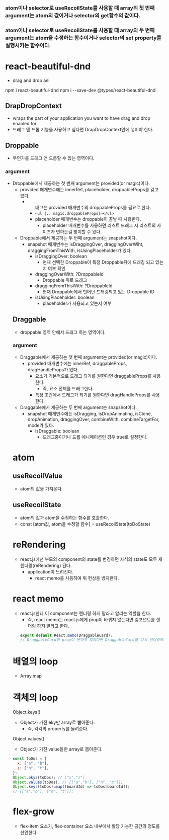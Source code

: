 ### atom이나 selector로 useRecoilState를 사용할 때 array의 첫 번째 argument는 atom의 값이거나 selector의 get함수의 값이다.

### atom이나 selector로 useRecoilState를 사용할 때 array의 두 번째 argument는 atom을 수정하는 함수이거나 selector의 set property를 실행시키는 함수이다.

# react-beautiful-dnd

- drag and drop ani

npm i react-beautiful-dnd
npm i --save-dev @types/react-beautiful-dnd

## DrapDropContext

- wraps the part of your application you want to have drag and drop enabled for
- 드래그 앤 드롭 기능을 사용하고 싶다면 DrapDropContext안에 넣어야 한다.

## Droppable

- 무언가를 드래그 앤 드롭할 수 있는 영역이다.

### argument

- Droppable에서 제공하는 첫 번째 argument는 provided(or magic)이다.
  - provided 매개변수에는 innerRef, placeholder, droppableProps를 갖고 있다.
    - <ul>태그는 provided 매개변수의 droppableProps를 필요로 한다.
    - `<ul {...magic.droppableProps}></ul>`
    - placeholder 매개변수는 droppable이 끝날 때 사용한다.
      - placeholder 매개변수를 사용하면 리스트 드래그 시 리스트의 사이즈가 변하는걸 방지할 수 있다.
- Droppable에서 제공하는 두 번째 argument는 snapshot이다.
  - snapshot 매개변수는 isDraggingOver, draggingOverWiht, draggingFromThisWith, isUsingPlaceholder가 있다.
    - isDraggingOver: boolean
      - 현재 선택한 Droppable이 특정 Droppable뒤에 드래깅 되고 있는지 여부 확인
    - draggingOverWith: ?DroppableId
      - Droppable 위로 드래그
    - draggingFromThisWith: ?DroppableId
      - 현재 Droppable에서 벗어난 드래깅되고 있는 Droppable ID
    - isUsingPlaceholder: boolean
      - placeholder가 사용되고 있는지 여부

## Draggable

- droppable 영역 안에서 드래그 하는 영역이다.

### argument

- Draggable에서 제공하는 첫 번째 argument는 provided(or magic)이다.
  - provided 매개변수에는 innerRef, draggableProps, dragHandleProps가 있다.
    - 요소가 기본적으로 드래그 되기를 원한다면 draggableProps를 사용한다.
      - 즉, 요소 전체를 드래그한다.
    - 특정 조건에서 드래그가 되기를 원한다면 dragHandleProps를 사용한다.
- Draggable에서 제공하는 두 번째 argument는 snapshot이다.
  - snapshot 매개변수에는 isDragging, isDropAnimating, isClone, dropAnimation, draggingOver, combineWith, combineTargetFor, mode가 있다.
    - isDraggable: boolean
      - 드래그중이거나 드롭 애니메이션인 경우 true로 설정한다.

# atom

## useRecoilValue

- atom의 값을 가져온다.

## useRecoilState

- atom의 값과 atom을 수정하는 함수를 호출한다.
- const [atom값, atom을 수정할 함수] = useRecoilState(toDoState)

# reRendering

- react.js에선 부모의 component의 state를 변경하면 자식의 state도 모두 재렌더링(reRendering) 된다.
  - application이 느려진다.
    - react memo를 사용하여 위 현상을 방지한다.

# react memo

- react.js한테 이 component는 렌더링 하지 말라고 알리는 역할을 한다.
  - 즉, react memo는 react.js에게 prop이 바뀌지 않는다면 컴포넌트를 렌더링 하지 말라고 한다.
  ```js
  export default React.memo(DraggableCard);
  // DraggableCard의 prop이 변하지 않았다면 DraggableCard를 다시 렌더링하지 않는다.
  ```

# 배열의 loop

- Array.map

# 객체의 loop

Object.keys()

- Object가 가진 eky만 array로 뽑아준다.
  - 즉, 각각의 property를 돌려준다.

Object.values()

- Object가 가진 value들만 array로 뽑아준다.

```js
const toDos = {
  x: ["a", "b"],
  z: ["n", "t"],
};
Object.ekys(toDos); // ["x","z"]
Object.values(toDos); // [["a","b"], ["n", "t"]];
Object.keys(toDos).map((boardId) => toDos[boardId]);
// [["a","b"], ["n", "t"]];
```

# flex-grow

- flex-item 요소가, flex-container 요소 내부에서 할당 가능한 공간의 정도를 선언한다.

#
